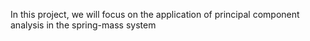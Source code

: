 In this project, we will focus on the application of principal component analysis in the spring-mass system
